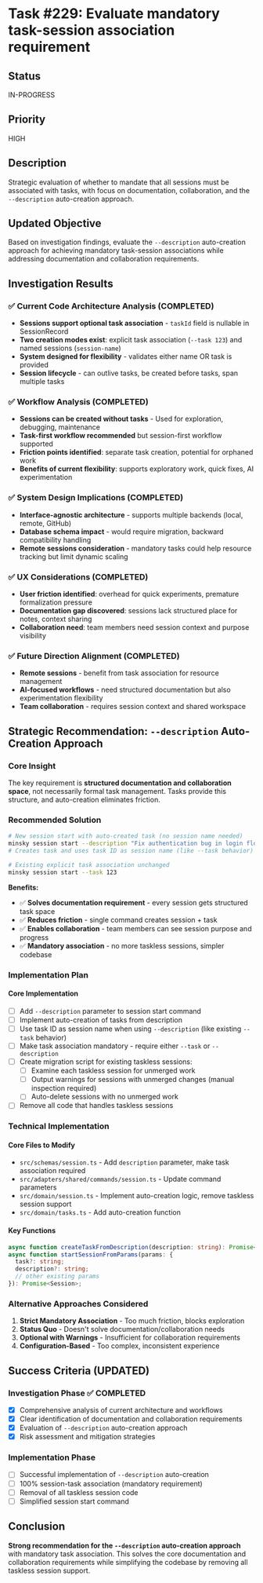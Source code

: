 # Task #229: Evaluate mandatory task-session association requirement

## Status

IN-PROGRESS

## Priority

HIGH

## Description

Strategic evaluation of whether to mandate that all sessions must be associated with tasks, with focus on documentation, collaboration, and the `--description` auto-creation approach.

## Updated Objective

Based on investigation findings, evaluate the `--description` auto-creation approach for achieving mandatory task-session associations while addressing documentation and collaboration requirements.

## Investigation Results

### ✅ Current Code Architecture Analysis (COMPLETED)

- **Sessions support optional task association** - `taskId` field is nullable in SessionRecord
- **Two creation modes exist**: explicit task association (`--task 123`) and named sessions (`session-name`)
- **System designed for flexibility** - validates either name OR task is provided
- **Session lifecycle** - can outlive tasks, be created before tasks, span multiple tasks

### ✅ Workflow Analysis (COMPLETED)

- **Sessions can be created without tasks** - Used for exploration, debugging, maintenance
- **Task-first workflow recommended** but session-first workflow supported
- **Friction points identified**: separate task creation, potential for orphaned work
- **Benefits of current flexibility**: supports exploratory work, quick fixes, AI experimentation

### ✅ System Design Implications (COMPLETED)

- **Interface-agnostic architecture** - supports multiple backends (local, remote, GitHub)
- **Database schema impact** - would require migration, backward compatibility handling
- **Remote sessions consideration** - mandatory tasks could help resource tracking but limit dynamic scaling

### ✅ UX Considerations (COMPLETED)

- **User friction identified**: overhead for quick experiments, premature formalization pressure
- **Documentation gap discovered**: sessions lack structured place for notes, context sharing
- **Collaboration need**: team members need session context and purpose visibility

### ✅ Future Direction Alignment (COMPLETED)

- **Remote sessions** - benefit from task association for resource management
- **AI-focused workflows** - need structured documentation but also experimentation flexibility
- **Team collaboration** - requires session context and shared workspace

## Strategic Recommendation: `--description` Auto-Creation Approach

### Core Insight

The key requirement is **structured documentation and collaboration space**, not necessarily formal task management. Tasks provide this structure, and auto-creation eliminates friction.

### Recommended Solution

```bash
# New session start with auto-created task (no session name needed)
minsky session start --description "Fix authentication bug in login flow"
# Creates task and uses task ID as session name (like --task behavior)

# Existing explicit task association unchanged
minsky session start --task 123
```

**Benefits:**

- ✅ **Solves documentation requirement** - every session gets structured task space
- ✅ **Reduces friction** - single command creates session + task
- ✅ **Enables collaboration** - team members can see session purpose and progress
- ✅ **Mandatory association** - no more taskless sessions, simpler codebase

### Implementation Plan

#### Core Implementation

- [ ] Add `--description` parameter to session start command
- [ ] Implement auto-creation of tasks from description
- [ ] Use task ID as session name when using `--description` (like existing `--task` behavior)
- [ ] Make task association mandatory - require either `--task` or `--description`
- [ ] Create migration script for existing taskless sessions:
  - [ ] Examine each taskless session for unmerged work
  - [ ] Output warnings for sessions with unmerged changes (manual inspection required)
  - [ ] Auto-delete sessions with no unmerged work
- [ ] Remove all code that handles taskless sessions

### Technical Implementation

#### Core Files to Modify

- `src/schemas/session.ts` - Add `description` parameter, make task association required
- `src/adapters/shared/commands/session.ts` - Update command parameters
- `src/domain/session.ts` - Implement auto-creation logic, remove taskless session support
- `src/domain/tasks.ts` - Add auto-creation function

#### Key Functions

```typescript
async function createTaskFromDescription(description: string): Promise<Task>;
async function startSessionFromParams(params: {
  task?: string;
  description?: string;
  // other existing params
}): Promise<Session>;
```

### Alternative Approaches Considered

1. **Strict Mandatory Association** - Too much friction, blocks exploration
2. **Status Quo** - Doesn't solve documentation/collaboration needs
3. **Optional with Warnings** - Insufficient for collaboration requirements
4. **Configuration-Based** - Too complex, inconsistent experience

## Success Criteria (UPDATED)

### Investigation Phase ✅ COMPLETED

- [x] Comprehensive analysis of current architecture and workflows
- [x] Clear identification of documentation and collaboration requirements
- [x] Evaluation of `--description` auto-creation approach
- [x] Risk assessment and mitigation strategies

### Implementation Phase

- [ ] Successful implementation of `--description` auto-creation
- [ ] 100% session-task association (mandatory requirement)
- [ ] Removal of all taskless session code
- [ ] Simplified session start command

## Conclusion

**Strong recommendation for the `--description` auto-creation approach** with mandatory task association. This solves the core documentation and collaboration requirements while simplifying the codebase by removing all taskless session support.
